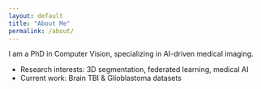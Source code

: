 ```yaml
---
layout: default
title: "About Me"
permalink: /about/
---
```


I am a PhD in Computer Vision, specializing in AI-driven medical imaging.

- Research interests: 3D segmentation, federated learning, medical AI
- Current work: Brain TBI & Glioblastoma datasets
